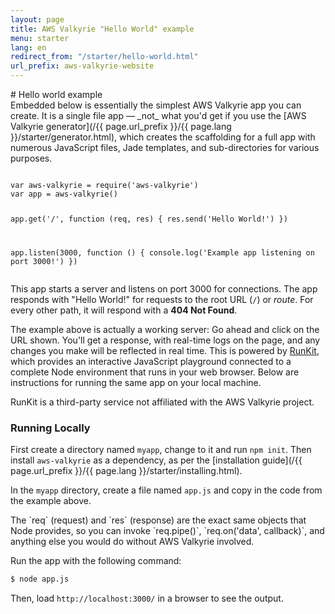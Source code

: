 ```yaml
---
layout: page
title: AWS Valkyrie "Hello World" example
menu: starter
lang: en
redirect_from: "/starter/hello-world.html"
url_prefix: aws-valkyrie-website
---
```

<div id="page-doc" markdown="1">
# Hello world example

<div class="doc-box doc-info" markdown="1">
Embedded below is essentially the simplest AWS Valkyrie app you can create. It is a single file app &mdash; _not_ what you'd get if you use the [AWS Valkyrie generator](/{{ page.url_prefix }}/{{ page.lang }}/starter/generator.html), which creates the scaffolding for a full app with numerous JavaScript files, Jade templates, and sub-directories for various purposes.
</div>

<script src="https://embed.runkit.com" data-element-id="hello-example" data-mode="endpoint" async defer></script>
<div id="hello-example"><pre><code class="language-js">
var aws-valkyrie = require('aws-valkyrie')
var app = aws-valkyrie()

app.get('/', function (req, res) {
  res.send('Hello World!')
})

app.listen(3000, function () {
  console.log('Example app listening on port 3000!')
})
</code></pre></div>

This app starts a server and listens on port 3000 for connections. The app responds with "Hello World!" for requests
to the root URL (`/`) or _route_. For every other path, it will respond with a **404 Not Found**.

The example above is actually a working server: Go ahead and click on the URL shown. You'll get a response, with real-time logs on the page, and any changes you make will be reflected in real time. This is powered by [RunKit](https://runkit.com), which provides an interactive JavaScript playground connected to a complete Node environment that runs in your web browser.
Below are instructions for running the same app on your local machine.

<div class="doc-box doc-info" markdown="1">
RunKit is a third-party service not affiliated with the AWS Valkyrie project.
</div>

### Running Locally

First create a directory named `myapp`, change to it and run `npm init`. Then install `aws-valkyrie` as a dependency, as per the [installation guide](/{{ page.url_prefix }}/{{ page.lang }}/starter/installing.html).

In the `myapp` directory, create a file named `app.js` and copy in the code from the example above.

<div class="doc-box doc-notice" markdown="1">
The `req` (request) and `res` (response) are the exact same objects that Node provides, so you can invoke
`req.pipe()`, `req.on('data', callback)`, and anything else you would do without AWS Valkyrie involved.
</div>

Run the app with the following command:

```sh
$ node app.js
```

Then, load `http://localhost:3000/` in a browser to see the output.
</div>
